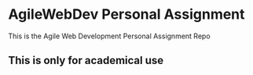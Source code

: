 # AgileWebDev Personal Assignment
This is the Agile Web Development 
Personal Assignment Repo

## This is only for academical use
